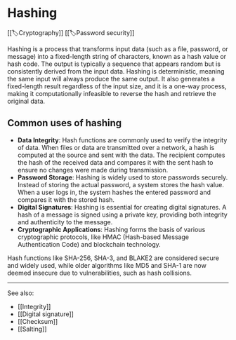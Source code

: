 
# Hashing

[[🏷️Cryptography]] [[🏷️Password security]]

Hashing is a process that transforms input data (such as a file, password, or message) into a fixed-length string of characters, known as a hash value or hash code. The output is typically a sequence that appears random but is consistently derived from the input data. Hashing is deterministic, meaning the same input will always produce the same output. It also generates a fixed-length result regardless of the input size, and it is a one-way process, making it computationally infeasible to reverse the hash and retrieve the original data.

## Common uses of hashing

- **Data Integrity**: Hash functions are commonly used to verify the integrity of data. When files or data are transmitted over a network, a hash is computed at the source and sent with the data. The recipient computes the hash of the received data and compares it with the sent hash to ensure no changes were made during transmission.
- **Password Storage**: Hashing is widely used to store passwords securely. Instead of storing the actual password, a system stores the hash value. When a user logs in, the system hashes the entered password and compares it with the stored hash.
- **Digital Signatures**: Hashing is essential for creating digital signatures. A hash of a message is signed using a private key, providing both integrity and authenticity to the message.
- **Cryptographic Applications**: Hashing forms the basis of various cryptographic protocols, like HMAC (Hash-based Message Authentication Code) and blockchain technology.

Hash functions like SHA-256, SHA-3, and BLAKE2 are considered secure and widely used, while older algorithms like MD5 and SHA-1 are now deemed insecure due to vulnerabilities, such as hash collisions.

---

See also:

- [[Integrity]]
- [[Digital signature]]
- [[Checksum]]
- [[Salting]]

